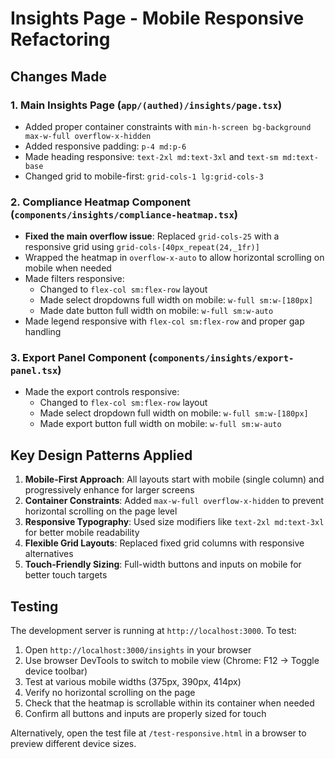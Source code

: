 # Insights Page - Mobile Responsive Refactoring

## Changes Made

### 1. Main Insights Page (`app/(authed)/insights/page.tsx`)

- Added proper container constraints with `min-h-screen bg-background max-w-full overflow-x-hidden`
- Added responsive padding: `p-4 md:p-6`
- Made heading responsive: `text-2xl md:text-3xl` and `text-sm md:text-base`
- Changed grid to mobile-first: `grid-cols-1 lg:grid-cols-3`

### 2. Compliance Heatmap Component (`components/insights/compliance-heatmap.tsx`)

- **Fixed the main overflow issue**: Replaced `grid-cols-25` with a responsive grid using `grid-cols-[40px_repeat(24,_1fr)]`
- Wrapped the heatmap in `overflow-x-auto` to allow horizontal scrolling on mobile when needed
- Made filters responsive:
  - Changed to `flex-col sm:flex-row` layout
  - Made select dropdowns full width on mobile: `w-full sm:w-[180px]`
  - Made date button full width on mobile: `w-full sm:w-auto`
- Made legend responsive with `flex-col sm:flex-row` and proper gap handling

### 3. Export Panel Component (`components/insights/export-panel.tsx`)

- Made the export controls responsive:
  - Changed to `flex-col sm:flex-row` layout
  - Made select dropdown full width on mobile: `w-full sm:w-[180px]`
  - Made export button full width on mobile: `w-full sm:w-auto`

## Key Design Patterns Applied

1. **Mobile-First Approach**: All layouts start with mobile (single column) and progressively enhance for larger screens
2. **Container Constraints**: Added `max-w-full overflow-x-hidden` to prevent horizontal scrolling on the page level
3. **Responsive Typography**: Used size modifiers like `text-2xl md:text-3xl` for better mobile readability
4. **Flexible Grid Layouts**: Replaced fixed grid columns with responsive alternatives
5. **Touch-Friendly Sizing**: Full-width buttons and inputs on mobile for better touch targets

## Testing

The development server is running at `http://localhost:3000`. To test:

1. Open `http://localhost:3000/insights` in your browser
2. Use browser DevTools to switch to mobile view (Chrome: F12 → Toggle device toolbar)
3. Test at various mobile widths (375px, 390px, 414px)
4. Verify no horizontal scrolling on the page
5. Check that the heatmap is scrollable within its container when needed
6. Confirm all buttons and inputs are properly sized for touch

Alternatively, open the test file at `/test-responsive.html` in a browser to preview different device sizes.
